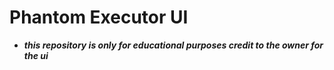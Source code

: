 # Phantom Executor UI
* ***this repository is only for educational purposes credit to the owner for the ui***
